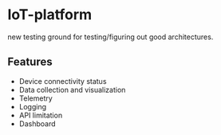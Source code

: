 # IoT-platform
new testing ground for testing/figuring out good architectures.

## Features

- Device connectivity status
- Data collection and visualization
- Telemetry
- Logging
- API limitation
- Dashboard
